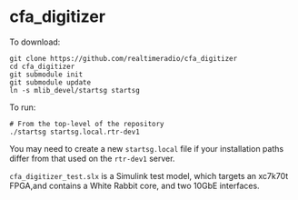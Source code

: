 # cfa_digitizer

To download:

```
git clone https://github.com/realtimeradio/cfa_digitizer
cd cfa_digitizer
git submodule init
git submodule update
ln -s mlib_devel/startsg startsg
```

To run:

```
# From the top-level of the repository
./startsg startsg.local.rtr-dev1
```

You may need to create a new `startsg.local` file if your installation paths differ from that used on the `rtr-dev1` server.

`cfa_digitizer_test.slx` is a Simulink test model, which targets an xc7k70t FPGA,and contains a White Rabbit core, and two 10GbE interfaces.
